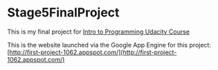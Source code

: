 # Stage5FinalProject
This is my final project for [Intro to Programming Udacity Course](https://www.udacity.com/course/intro-to-programming-nanodegree--nd000)

This is the website launched via the Google App Engine for this project:
[http://first-project-1062.appspot.com/](http://first-project-1062.appspot.com/)

